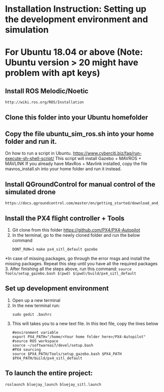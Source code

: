 # Installation Instruction: Setting up the development environment and simulation
# For Ubuntu 18.04 or above (Note: Ubuntu version > 20 might have problem with apt keys)

## Install ROS Melodic/Noetic
    http://wiki.ros.org/ROS/Installation
## Clone this folder into your Ubuntu homefolder

## Copy the file ubuntu_sim_ros.sh into your home folder and run it.
On how to run a script in Ubuntu.
    https://www.cyberciti.biz/faq/run-execute-sh-shell-script/
This script will install Gazebo + MAVROS + MAVLINK
If you already have MavRos + Mavlink installed, copy the file mavros_install.sh into your home folder and run it instead.

## Install QGroundControl for manual control of the simulated drone
    https://docs.qgroundcontrol.com/master/en/getting_started/download_and_install.html

## Install the PX4 flight controller + Tools
1. Git clone from this folder
    https://github.com/PX4/PX4-Autopilot
2. In the terminal, go to the newly cloned folder and run the below command
    ```
    DONT_RUN=1 make px4_sitl_default gazebo
    ```
*In case of missing packages, go through the error msgs and install the missing packages. Repeat this step until you have all the required packages
3. After finishing all the steps above, run this command:
    ```
    source Tools/setup_gazebo.bash $(pwd) $(pwd)/build/px4_sitl_default
    ```
    
## Set up development environment
1. Open up a new terminal 
2. In the new terminal run: 
    ```
    sudo gedit .bashrc
    ```
3. This will takes you to a new text file. In this text file, copy the lines below
    ```
    #environment variable
    export PX4_PATH="/home/<Your home folder here>/PX4-Autopilot"
    #source ROS workspace 
    source ~/softwareai7/devel/setup.bash
    #PX4 sourcing
    source $PX4_PATH/Tools/setup_gazebo.bash $PX4_PATH $PX4_PATH/build/px4_sitl_default
    ```

## To launch the entire project:
    roslaunch bluejay_launch bluejay_sitl.launch 